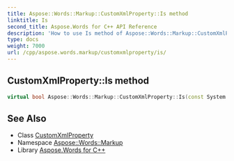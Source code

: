 ```yaml
---
title: Aspose::Words::Markup::CustomXmlProperty::Is method
linktitle: Is
second_title: Aspose.Words for C++ API Reference
description: 'How to use Is method of Aspose::Words::Markup::CustomXmlProperty class in C++.'
type: docs
weight: 7000
url: /cpp/aspose.words.markup/customxmlproperty/is/
---
```

## CustomXmlProperty::Is method




```cpp
virtual bool Aspose::Words::Markup::CustomXmlProperty::Is(const System::TypeInfo &target) const override
```

## See Also

* Class [CustomXmlProperty](../)
* Namespace [Aspose::Words::Markup](../../)
* Library [Aspose.Words for C++](../../../)

